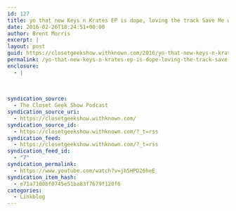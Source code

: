 ```yaml
---
id: 127
title: yo that new Keys n Krates EP is dope, loving the track Save Me with Katy B
date: 2016-02-26T18:24:51+00:00
author: Brent Morris
excerpt: |
layout: post
guid: https://closetgeekshow.withknown.com/2016/yo-that-new-keys-n-krates-ep-is-dope-loving
permalink: /yo-that-new-keys-n-krates-ep-is-dope-loving-the-track-save-me-with-katy-b/
enclosure:
  - |
    
    
    
syndication_source:
  - The Closet Geek Show Podcast
syndication_source_uri:
  - https://closetgeekshow.withknown.com/
syndication_source_id:
  - https://closetgeekshow.withknown.com/?_t=rss
syndication_feed:
  - https://closetgeekshow.withknown.com/?_t=rss
syndication_feed_id:
  - "7"
syndication_permalink:
  - https://www.youtube.com/watch?v=jh5HPD26heE
syndication_item_hash:
  - e71a7100bf0745e51ba83f7679f120f6
categories:
  - Linkblog
---
```

<div class="known-bookmark">
</div>

<div>
</div>